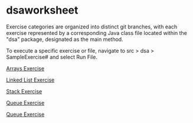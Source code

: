 # dsaworksheet
Exercise categories are organized into distinct git branches, with each exercise represented by a corresponding Java class file located within the "dsa" package, designated as the main method. 

To execute a specific exercise or file, navigate to src > dsa > SampleExercise# and select Run File.


[Arrays Exercise](https://github.com/arnelimperial/dsaworksheet/tree/arrays)

[Linked List Exercise](https://github.com/arnelimperial/dsaworksheet/tree/linkedlist)

[Stack Exercise](https://github.com/arnelimperial/dsaworksheet/tree/stack)

[Queue Exercise](https://github.com/arnelimperial/dsaworksheet/tree/queue)

[Queue Exercise](https://github.com/arnelimperial/dsaworksheet/tree/bubble-sort)